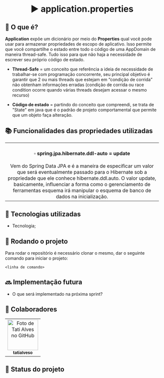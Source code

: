 <h1 align="center">▶ application.properties</h1>

## :memo: O que é?
**Application** expõe um dicionário por meio do **Properties** qual você pode usar para armazenar propriedades de escopo de aplicativo.
Isso permite que você compartilhe o estado entre todo o código de uma AppDomain de maneira thread-safe. Tudo isso para que não haja a necessidade de escrever seu próprio código de estado.

*  **Thread-Safe** = um conceito que referência a ideia de necessidade de trabalhar-se com programação concorrente, 
seu principal objetivo é garantir que 2 ou mais threads que estejam em “condição de corrida” não obtenham informações erradas 
(condição de corrida ou race condition ocorre quando várias threads desejam acessar o mesmo recurso)

* **Código de estado** = partindo do conceito que compreendi, se trata de "State" em java que é o padrão de projeto comportamental 
que permite que um objeto faça alteração. 

## :books: Funcionalidades das propriedades utilizadas

 <table>
  <tr>
    <td align="center">
<h4>▫ spring.jpa.hibernate.ddl-auto = update</h4>Vem do Spring Data JPA e é a maneira de especificar um valor 
que será eventualmente passado para o Hibernate sob a propriedade que ele conhece hibernate.ddl.auto. O valor update, 
basicamente, influenciar a forma como o gerenciamento de ferramentas esquema irá manipular o esquema de banco de dados na inicialização.
   </sub>
      </a>
    </td>
    </tr>
</table>

## :wrench: Tecnologias utilizadas
* Tecnologia;

## :rocket: Rodando o projeto
Para rodar o repositório é necessário clonar o mesmo, dar o seguinte comando para iniciar o projeto:
```
<linha de comando>
```

## :soon: Implementação futura
* O que será implementado na próxima sprint?

## :handshake: Colaboradores
<table>
  <tr>
    <td align="center">
      <a href="http://github.com/tatialveso">
        <img src="https://avatars.githubusercontent.com/u/56259137?v=4" width="100px;" alt="Foto de Tati Alves no GitHub"/><br>
        <sub>
          <b>tatialveso</b>
        </sub>
      </a>
    </td>
  </tr>
</table>

## :dart: Status do projeto
